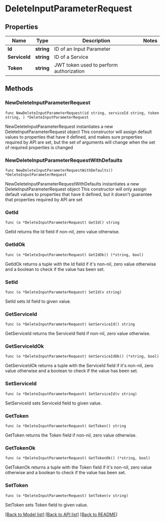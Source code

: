 # DeleteInputParameterRequest

## Properties

Name | Type | Description | Notes
------------ | ------------- | ------------- | -------------
**Id** | **string** | ID of an Input Parameter | 
**ServiceId** | **string** | ID of a Service | 
**Token** | **string** | JWT token used to perform authorization | 

## Methods

### NewDeleteInputParameterRequest

`func NewDeleteInputParameterRequest(id string, serviceId string, token string, ) *DeleteInputParameterRequest`

NewDeleteInputParameterRequest instantiates a new DeleteInputParameterRequest object
This constructor will assign default values to properties that have it defined,
and makes sure properties required by API are set, but the set of arguments
will change when the set of required properties is changed

### NewDeleteInputParameterRequestWithDefaults

`func NewDeleteInputParameterRequestWithDefaults() *DeleteInputParameterRequest`

NewDeleteInputParameterRequestWithDefaults instantiates a new DeleteInputParameterRequest object
This constructor will only assign default values to properties that have it defined,
but it doesn't guarantee that properties required by API are set

### GetId

`func (o *DeleteInputParameterRequest) GetId() string`

GetId returns the Id field if non-nil, zero value otherwise.

### GetIdOk

`func (o *DeleteInputParameterRequest) GetIdOk() (*string, bool)`

GetIdOk returns a tuple with the Id field if it's non-nil, zero value otherwise
and a boolean to check if the value has been set.

### SetId

`func (o *DeleteInputParameterRequest) SetId(v string)`

SetId sets Id field to given value.


### GetServiceId

`func (o *DeleteInputParameterRequest) GetServiceId() string`

GetServiceId returns the ServiceId field if non-nil, zero value otherwise.

### GetServiceIdOk

`func (o *DeleteInputParameterRequest) GetServiceIdOk() (*string, bool)`

GetServiceIdOk returns a tuple with the ServiceId field if it's non-nil, zero value otherwise
and a boolean to check if the value has been set.

### SetServiceId

`func (o *DeleteInputParameterRequest) SetServiceId(v string)`

SetServiceId sets ServiceId field to given value.


### GetToken

`func (o *DeleteInputParameterRequest) GetToken() string`

GetToken returns the Token field if non-nil, zero value otherwise.

### GetTokenOk

`func (o *DeleteInputParameterRequest) GetTokenOk() (*string, bool)`

GetTokenOk returns a tuple with the Token field if it's non-nil, zero value otherwise
and a boolean to check if the value has been set.

### SetToken

`func (o *DeleteInputParameterRequest) SetToken(v string)`

SetToken sets Token field to given value.



[[Back to Model list]](../README.md#documentation-for-models) [[Back to API list]](../README.md#documentation-for-api-endpoints) [[Back to README]](../README.md)


